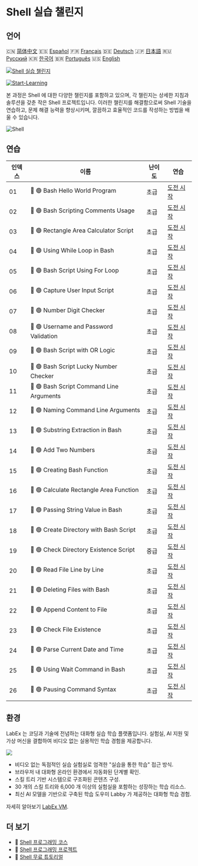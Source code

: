# Shell 실습 챌린지

## 언어

🇨🇳 [简体中文](README_zh.md) 🇪🇸 [Español](README_es.md) 🇫🇷 [Français](README_fr.md) 🇩🇪 [Deutsch](README_de.md) 🇯🇵 [日本語](README_ja.md) 🇷🇺 [Русский](README_ru.md) 🇰🇷 [한국어](README_ko.md) 🇧🇷 [Português](README_pt.md) 🇺🇸 [English](README.md) 

[![Shell 실습 챌린지](https://cover-creator.labex.io/shell-practice-challenges.png?lang=ko)](https://labex.io/ko/courses/shell-practice-challenges)

[![Start-Learning](https://img.shields.io/badge/Start-Learning-whitesmoke?style=for-the-badge)](https://labex.io/ko/courses/shell-practice-challenges)

본 과정은 Shell 에 대한 다양한 챌린지를 포함하고 있으며, 각 챌린지는 상세한 지침과 솔루션을 갖춘 작은 Shell 프로젝트입니다. 이러한 챌린지를 해결함으로써 Shell 기술을 연습하고, 문제 해결 능력을 향상시키며, 깔끔하고 효율적인 코드를 작성하는 방법을 배울 수 있습니다.

![Shell](https://img.shields.io/badge/Shell-whitesmoke?style=for-the-badge&logo=shell)


## 연습

|   인덱스 | 이름                                     | 난이도   | 연습                                                                                                             |
|----------|------------------------------------------|----------|------------------------------------------------------------------------------------------------------------------|
|       01 | 🎯 🟢 Bash Hello World Program           | 초급     | <a target='_blank' href='https://labex.io/ko/labs/linux-bash-hello-world-program-387351'>도전 시작</a>           |
|       02 | 🎯 🟢 Bash Scripting Comments Usage      | 초급     | <a target='_blank' href='https://labex.io/ko/labs/shell-bash-scripting-comments-usage-387353'>도전 시작</a>      |
|       03 | 🎯 🟢 Rectangle Area Calculator Script   | 초급     | <a target='_blank' href='https://labex.io/ko/labs/shell-rectangle-area-calculator-script-387354'>도전 시작</a>   |
|       04 | 🎯 🟢 Using While Loop in Bash           | 초급     | <a target='_blank' href='https://labex.io/ko/labs/shell-using-while-loop-in-bash-387355'>도전 시작</a>           |
|       05 | 🎯 🟢 Bash Script Using For Loop         | 초급     | <a target='_blank' href='https://labex.io/ko/labs/shell-bash-script-using-for-loop-387356'>도전 시작</a>         |
|       06 | 🎯 🟢 Capture User Input Script          | 초급     | <a target='_blank' href='https://labex.io/ko/labs/shell-capture-user-input-script-387357'>도전 시작</a>          |
|       07 | 🎯 🟢 Number Digit Checker               | 초급     | <a target='_blank' href='https://labex.io/ko/labs/shell-number-digit-checker-387358'>도전 시작</a>               |
|       08 | 🎯 🟢 Username and Password Validation   | 초급     | <a target='_blank' href='https://labex.io/ko/labs/shell-username-and-password-validation-387359'>도전 시작</a>   |
|       09 | 🎯 🟢 Bash Script with OR Logic          | 초급     | <a target='_blank' href='https://labex.io/ko/labs/shell-bash-script-with-or-logic-387360'>도전 시작</a>          |
|       10 | 🎯 🟢 Bash Script Lucky Number Checker   | 초급     | <a target='_blank' href='https://labex.io/ko/labs/shell-bash-script-lucky-number-checker-387361'>도전 시작</a>   |
|       11 | 🎯 🟢 Bash Script Command Line Arguments | 초급     | <a target='_blank' href='https://labex.io/ko/labs/shell-bash-script-command-line-arguments-387363'>도전 시작</a> |
|       12 | 🎯 🟢 Naming Command Line Arguments      | 초급     | <a target='_blank' href='https://labex.io/ko/labs/shell-naming-command-line-arguments-387364'>도전 시작</a>      |
|       13 | 🎯 🟢 Substring Extraction in Bash       | 초급     | <a target='_blank' href='https://labex.io/ko/labs/shell-substring-extraction-in-bash-387366'>도전 시작</a>       |
|       14 | 🎯 🟢 Add Two Numbers                    | 초급     | <a target='_blank' href='https://labex.io/ko/labs/shell-add-two-numbers-387367'>도전 시작</a>                    |
|       15 | 🎯 🟢 Creating Bash Function             | 초급     | <a target='_blank' href='https://labex.io/ko/labs/shell-creating-bash-function-387368'>도전 시작</a>             |
|       16 | 🎯 🟢 Calculate Rectangle Area Function  | 초급     | <a target='_blank' href='https://labex.io/ko/labs/shell-calculate-rectangle-area-function-387369'>도전 시작</a>  |
|       17 | 🎯 🟢 Passing String Value in Bash       | 초급     | <a target='_blank' href='https://labex.io/ko/labs/shell-passing-string-value-in-bash-387370'>도전 시작</a>       |
|       18 | 🎯 🟢 Create Directory with Bash Script  | 초급     | <a target='_blank' href='https://labex.io/ko/labs/shell-create-directory-with-bash-script-387371'>도전 시작</a>  |
|       19 | 🎯 🟢 Check Directory Existence Script   | 중급     | <a target='_blank' href='https://labex.io/ko/labs/shell-check-directory-existence-script-387372'>도전 시작</a>   |
|       20 | 🎯 🟢 Read File Line by Line             | 초급     | <a target='_blank' href='https://labex.io/ko/labs/shell-read-file-line-by-line-387373'>도전 시작</a>             |
|       21 | 🎯 🟢 Deleting Files with Bash           | 초급     | <a target='_blank' href='https://labex.io/ko/labs/shell-deleting-files-with-bash-387374'>도전 시작</a>           |
|       22 | 🎯 🟢 Append Content to File             | 초급     | <a target='_blank' href='https://labex.io/ko/labs/shell-append-content-to-file-387375'>도전 시작</a>             |
|       23 | 🎯 🟢 Check File Existence               | 초급     | <a target='_blank' href='https://labex.io/ko/labs/shell-check-file-existence-387376'>도전 시작</a>               |
|       24 | 🎯 🟢 Parse Current Date and Time        | 초급     | <a target='_blank' href='https://labex.io/ko/labs/shell-parse-current-date-and-time-387377'>도전 시작</a>        |
|       25 | 🎯 🟢 Using Wait Command in Bash         | 초급     | <a target='_blank' href='https://labex.io/ko/labs/shell-using-wait-command-in-bash-387378'>도전 시작</a>         |
|       26 | 🎯 🟢 Pausing Command Syntax             | 초급     | <a target='_blank' href='https://labex.io/ko/labs/shell-pausing-command-syntax-387379'>도전 시작</a>             |

## 환경

LabEx 는 코딩과 기술에 전념하는 대화형 실습 학습 플랫폼입니다. 실험실, AI 지원 및 가상 머신을 결합하여 비디오 없는 실용적인 학습 경험을 제공합니다.

![](https://tutorial-screenshot.getvm.io/images/vm-1725247253.png)

- 비디오 없는 독점적인 실습 실험실로 엄격한 "실습을 통한 학습" 접근 방식.
- 브라우저 내 대화형 온라인 환경에서 자동화된 단계별 확인.
- 스킬 트리 기반 시스템으로 구조화된 콘텐츠 구성.
- 30 개의 스킬 트리와 6,000 개 이상의 실험실을 포함하는 성장하는 학습 리소스.
- 최신 AI 모델을 기반으로 구축된 학습 도우미 Labby 가 제공하는 대화형 학습 경험.

자세히 알아보기 [LabEx VM](https://support.labex.io/using-labex/virtual-machine).

## 더 보기

- 🔗 [Shell 프로그래밍 코스](https://github.com/labex-labs/awesome-programming-courses)
- 🔗 [Shell 프로그래밍 프로젝트](https://github.com/labex-labs/awesome-programming-projects)
- 🔗 [Shell 무료 튜토리얼](https://github.com/labex-labs/shell-free-tutorials)

